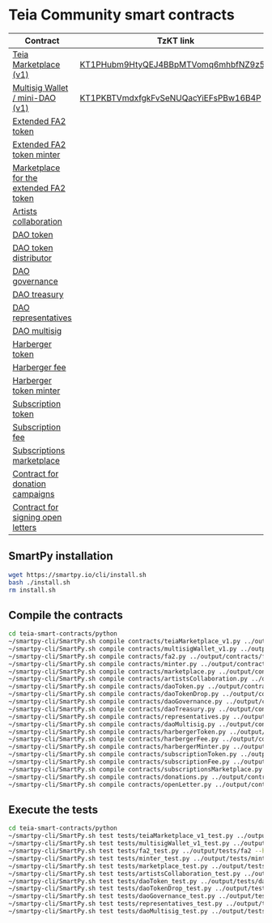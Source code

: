 # Teia Community smart contracts

| Contract | TzKT link | Status |
|----------|-----------|--------|
| [Teia Marketplace (v1)](python/contracts/teiaMarketplace_v1.py) | [KT1PHubm9HtyQEJ4BBpMTVomq6mhbfNZ9z5w](https://tzkt.io/KT1PHubm9HtyQEJ4BBpMTVomq6mhbfNZ9z5w) | Audited |
| [Multisig Wallet / mini-DAO (v1)](python/contracts/multisigWallet_v1.py) | [KT1PKBTVmdxfgkFvSeNUQacYiEFsPBw16B4P](https://tzkt.io/KT1PKBTVmdxfgkFvSeNUQacYiEFsPBw16B4P) | Audited |
| [Extended FA2 token](python/contracts/fa2.py) | | Prototype |
| [Extended FA2 token minter](python/contracts/minter.py) | | Prototype |
| [Marketplace for the extended FA2 token](python/contracts/marketplace.py) | | Prototype |
| [Artists collaboration](python/contracts/artistsCollaboration.py) | | Prototype |
| [DAO token](python/contracts/daoToken.py) | | Prototype |
| [DAO token distributor](python/contracts/daoTokenDrop.py) | | Prototype |
| [DAO governance](python/contracts/daoGovernance.py) | | Prototype |
| [DAO treasury](python/contracts/daoTreasury.py) | | Prototype |
| [DAO representatives](python/contracts/representatives.py) | | Prototype |
| [DAO multisig](python/contracts/daoMultisig.py) | | Prototype |
| [Harberger token](python/contracts/harbergerToken.py) | | Prototype |
| [Harberger fee](python/contracts/harbergerFee.py) | | Prototype |
| [Harberger token minter](python/contracts/harbergerMinter.py) | | Prototype |
| [Subscription token](python/contracts/subscriptionToken.py) | | Prototype |
| [Subscription fee](python/contracts/subscriptionFee.py) | | Prototype |
| [Subscriptions marketplace](python/contracts/subscriptionsMarketplace.py) | | Prototype |
| [Contract for donation campaigns](python/contracts/donations.py) | | Prototype |
| [Contract for signing open letters](python/contracts/openLetter.py) | | Prototype |


## SmartPy installation

```bash
wget https://smartpy.io/cli/install.sh
bash ./install.sh
rm install.sh
```

## Compile the contracts

```bash
cd teia-smart-contracts/python
~/smartpy-cli/SmartPy.sh compile contracts/teiaMarketplace_v1.py ../output/contracts/teiaMarketplace_v1 --html --purge
~/smartpy-cli/SmartPy.sh compile contracts/multisigWallet_v1.py ../output/contracts/multisigWallet_v1 --html --purge
~/smartpy-cli/SmartPy.sh compile contracts/fa2.py ../output/contracts/fa2 --html --purge
~/smartpy-cli/SmartPy.sh compile contracts/minter.py ../output/contracts/minter --html --purge
~/smartpy-cli/SmartPy.sh compile contracts/marketplace.py ../output/contracts/marketplace --html --purge
~/smartpy-cli/SmartPy.sh compile contracts/artistsCollaboration.py ../output/contracts/artistsCollaboration --html --purge
~/smartpy-cli/SmartPy.sh compile contracts/daoToken.py ../output/contracts/daoToken --html --purge
~/smartpy-cli/SmartPy.sh compile contracts/daoTokenDrop.py ../output/contracts/daoTokenDrop --html --purge
~/smartpy-cli/SmartPy.sh compile contracts/daoGovernance.py ../output/contracts/daoGovernance --html --purge
~/smartpy-cli/SmartPy.sh compile contracts/daoTreasury.py ../output/contracts/daoTreasury --html --purge
~/smartpy-cli/SmartPy.sh compile contracts/representatives.py ../output/contracts/representatives --html --purge
~/smartpy-cli/SmartPy.sh compile contracts/daoMultisig.py ../output/contracts/daoMultisig --html --purge
~/smartpy-cli/SmartPy.sh compile contracts/harbergerToken.py ../output/contracts/harbergerToken --html --purge
~/smartpy-cli/SmartPy.sh compile contracts/harbergerFee.py ../output/contracts/harbergerFee --html --purge
~/smartpy-cli/SmartPy.sh compile contracts/harbergerMinter.py ../output/contracts/harbergerMinter --html --purge
~/smartpy-cli/SmartPy.sh compile contracts/subscriptionToken.py ../output/contracts/subscriptionToken --html --purge
~/smartpy-cli/SmartPy.sh compile contracts/subscriptionFee.py ../output/contracts/subscriptionFee --html --purge
~/smartpy-cli/SmartPy.sh compile contracts/subscriptionsMarketplace.py ../output/contracts/subscriptionsMarketplace --html --purge
~/smartpy-cli/SmartPy.sh compile contracts/donations.py ../output/contracts/donations --html --purge
~/smartpy-cli/SmartPy.sh compile contracts/openLetter.py ../output/contracts/openLetter --html --purge
```

## Execute the tests

```bash
cd teia-smart-contracts/python
~/smartpy-cli/SmartPy.sh test tests/teiaMarketplace_v1_test.py ../output/tests/teiaMarketplace_v1 --html --purge
~/smartpy-cli/SmartPy.sh test tests/multisigWallet_v1_test.py ../output/tests/multisigContract_v1 --html --purge
~/smartpy-cli/SmartPy.sh test tests/fa2_test.py ../output/tests/fa2 --html --purge
~/smartpy-cli/SmartPy.sh test tests/minter_test.py ../output/tests/minter --html --purge
~/smartpy-cli/SmartPy.sh test tests/marketplace_test.py ../output/tests/marketplace --html --purge
~/smartpy-cli/SmartPy.sh test tests/artistsCollaboration_test.py ../output/tests/artistsCollaboration --html --purge
~/smartpy-cli/SmartPy.sh test tests/daoToken_test.py ../output/tests/daoToken --html --purge
~/smartpy-cli/SmartPy.sh test tests/daoTokenDrop_test.py ../output/tests/daoTokenDrop --html --purge
~/smartpy-cli/SmartPy.sh test tests/daoGovernance_test.py ../output/tests/daoGovernance --html --purge
~/smartpy-cli/SmartPy.sh test tests/representatives_test.py ../output/tests/representatives --html --purge
~/smartpy-cli/SmartPy.sh test tests/daoMultisig_test.py ../output/tests/daoMultisig --html --purge
```
